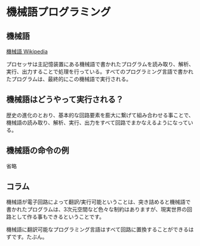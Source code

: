 # 機械語プログラミング

## 機械語

[機械語 Wikipedia](http://ja.wikipedia.org/wiki/%E6%A9%9F%E6%A2%B0%E8%AA%9E)

プロセッサは主記憶装置にある機械語で書かれたプログラムを読み取り、解析、実行、出力することで処理を行っている。すべてのプログラミング言語で書かれたプログラムは、最終的にこの機械語で実行される。

## 機械語はどうやって実行される？

歴史の進化のとおり、基本的な回路要素を膨大に繋げて組み合わせる事ことで、機械語の読み取り、解析、実行、出力をすべて回路でまかなえるようになっている。

## 機械語の命令の例

省略

## コラム

機械語が電子回路によって翻訳/実行可能ということは、突き詰めると機械語で書かれたプログラムは、3次元空間など色々な制約はありますが、現実世界の回路として作る事もできるということです。

機械語に翻訳可能なプログラミング言語はすべて回路に置換することができるはずです。たぶん。



